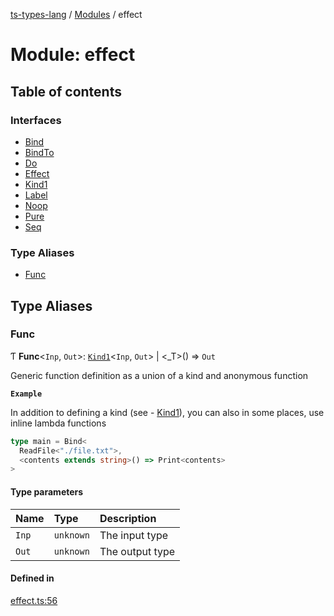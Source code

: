 [ts-types-lang](../README.md) / [Modules](../modules.md) / effect

# Module: effect

## Table of contents

### Interfaces

- [Bind](../interfaces/effect.Bind.md)
- [BindTo](../interfaces/effect.BindTo.md)
- [Do](../interfaces/effect.Do.md)
- [Effect](../interfaces/effect.Effect.md)
- [Kind1](../interfaces/effect.Kind1.md)
- [Label](../interfaces/effect.Label.md)
- [Noop](../interfaces/effect.Noop.md)
- [Pure](../interfaces/effect.Pure.md)
- [Seq](../interfaces/effect.Seq.md)

### Type Aliases

- [Func](effect.md#func)

## Type Aliases

### Func

Ƭ **Func**<`Inp`, `Out`\>: [`Kind1`](../interfaces/effect.Kind1.md)<`Inp`, `Out`\> \| <_T\>() => `Out`

Generic function definition as a union of a kind and anonymous function

**`Example`**

In addition to defining a kind (see - [Kind1](../interfaces/effect.Kind1.md)),
 you can also in some places, use inline lambda functions

```ts
type main = Bind<
  ReadFile<"./file.txt">,
  <contents extends string>() => Print<contents>
>
```

#### Type parameters

| Name | Type | Description |
| :------ | :------ | :------ |
| `Inp` | `unknown` | The input type |
| `Out` | `unknown` | The output type |

#### Defined in

[effect.ts:56](https://github.com/phenax/ts-types-runtime-environment/blob/78e384c/stdlib/effect.ts#L56)
